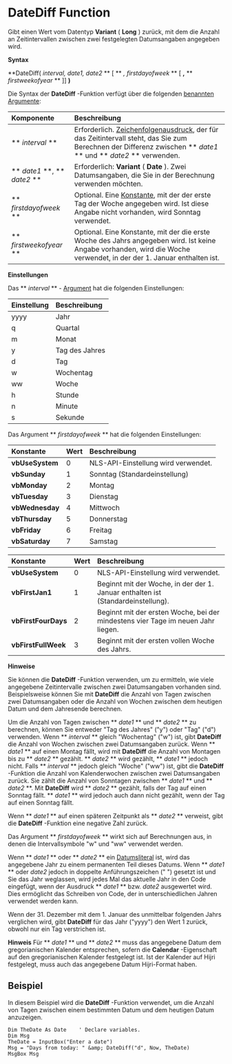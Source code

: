 
# DateDiff Function


 

Gibt einen Wert vom Datentyp  **Variant** ( **Long** ) zurück, mit dem die Anzahl an Zeitintervallen zwischen zwei festgelegten Datumsangaben angegeben wird.
 
 **Syntax**
 
 **DateDiff( *interval, date1, date2* ** [ ** *, firstdayofweek* ** [ **,** ** *firstweekofyear* ** ]] **)**
 
Die Syntax der  **DateDiff** -Funktion verfügt über die folgenden [benannten Argumente](b8bdf64f-5920-1ae9-16d0-b26d09524a30.md):
 


|**Komponente**|**Beschreibung**|
|:-----|:-----|
|** *interval* **|Erforderlich.  [Zeichenfolgenausdruck](b8bdf64f-5920-1ae9-16d0-b26d09524a30.md), der für das Zeitintervall steht, das Sie zum Berechnen der Differenz zwischen  ** *date1* ** und ** *date2* ** verwenden.|
|** *date1* **, ** *date2* **|Erforderlich:  **Variant** ( **Date** ). Zwei Datumsangaben, die Sie in der Berechnung verwenden möchten.|
|** *firstdayofweek* **|Optional. Eine  [Konstante](b8bdf64f-5920-1ae9-16d0-b26d09524a30.md), mit der der erste Tag der Woche angegeben wird. Ist diese Angabe nicht vorhanden, wird Sonntag verwendet.|
|** *firstweekofyear* **|Optional. Eine Konstante, mit der die erste Woche des Jahrs angegeben wird. Ist keine Angabe vorhanden, wird die Woche verwendet, in der der 1. Januar enthalten ist.|
 **Einstellungen**
 
Das  ** *interval* ** - [Argument](b8bdf64f-5920-1ae9-16d0-b26d09524a30.md) hat die folgenden Einstellungen:
 


|**Einstellung**|**Beschreibung**|
|:-----|:-----|
|yyyy|Jahr|
|q|Quartal|
|m|Monat|
|y|Tag des Jahres|
|d|Tag|
|w|Wochentag|
|ww|Woche|
|h|Stunde|
|n|Minute|
|s|Sekunde|
Das Argument  ** *firstdayofweek* ** hat die folgenden Einstellungen:
 


|**Konstante**|**Wert**|**Beschreibung**|
|:-----|:-----|:-----|
|**vbUseSystem**|0|NLS-API-Einstellung wird verwendet.|
|**vbSunday**|1|Sonntag (Standardeinstellung)|
|**vbMonday**|2|Montag|
|**vbTuesday**|3|Dienstag|
|**vbWednesday**|4|Mittwoch|
|**vbThursday**|5|Donnerstag|
|**vbFriday**|6|Freitag|
|**vbSaturday**|7|Samstag|


|**Konstante**|**Wert**|**Beschreibung**|
|:-----|:-----|:-----|
|**vbUseSystem**|0|NLS-API-Einstellung wird verwendet.|
|**vbFirstJan1**|1|Beginnt mit der Woche, in der der 1. Januar enthalten ist (Standardeinstellung).|
|**vbFirstFourDays**|2|Beginnt mit der ersten Woche, bei der mindestens vier Tage im neuen Jahr liegen.|
|**vbFirstFullWeek**|3|Beginnt mit der ersten vollen Woche des Jahrs.|
 **Hinweise**
 
Sie können die  **DateDiff** -Funktion verwenden, um zu ermitteln, wie viele angegebene Zeitintervalle zwischen zwei Datumsangaben vorhanden sind. Beispielsweise können Sie mit **DateDiff** die Anzahl von Tagen zwischen zwei Datumsangaben oder die Anzahl von Wochen zwischen dem heutigen Datum und dem Jahresende berechnen.
 
Um die Anzahl von Tagen zwischen  ** *date1* ** und ** *date2* ** zu berechnen, können Sie entweder "Tag des Jahres" ("y") oder "Tag" ("d") verwenden. Wenn ** *interval* ** gleich "Wochentag" ("w") ist, gibt **DateDiff** die Anzahl von Wochen zwischen zwei Datumsangaben zurück. Wenn ** *date1* ** auf einen Montag fällt, wird mit **DateDiff** die Anzahl von Montagen bis zu ** *date2* ** gezählt. ** *date2* ** wird gezählt, ** *date1* ** jedoch nicht. Falls ** *interval* ** jedoch gleich "Woche" ("ww") ist, gibt die **DateDiff** -Funktion die Anzahl von Kalenderwochen zwischen zwei Datumsangaben zurück. Sie zählt die Anzahl von Sonntagen zwischen ** *date1* ** und ** *date2* **. Mit **DateDiff** wird ** *date2* ** gezählt, falls der Tag auf einen Sonntag fällt. ** *date1* ** wird jedoch auch dann nicht gezählt, wenn der Tag auf einen Sonntag fällt.
 
Wenn  ** *date1* ** auf einen späteren Zeitpunkt als ** *date2* ** verweist, gibt die **DateDiff** -Funktion eine negative Zahl zurück.
 
Das Argument  ** *firstdayofweek* ** wirkt sich auf Berechnungen aus, in denen die Intervallsymbole "w" und "ww" verwendet werden.
 
Wenn  ** *date1* ** oder ** *date2* ** ein [Datumsliteral](b8bdf64f-5920-1ae9-16d0-b26d09524a30.md) ist, wird das angegebene Jahr zu einem permanenten Teil dieses Datums. Wenn ** *date1* ** oder *date2*  jedoch in doppelte Anführungszeichen (" ") gesetzt ist und Sie das Jahr weglassen, wird jedes Mal das aktuelle Jahr in den Code eingefügt, wenn der Ausdruck ** *date1* ** bzw. *date2*  ausgewertet wird. Dies ermöglicht das Schreiben von Code, der in unterschiedlichen Jahren verwendet werden kann.
 
Wenn der 31. Dezember mit dem 1. Januar des unmittelbar folgenden Jahrs verglichen wird, gibt  **DateDiff** für das Jahr ("yyyy") den Wert 1 zurück, obwohl nur ein Tag verstrichen ist.
 

 **Hinweis**  Für  ** *date1* ** und ** *date2* ** muss das angegebene Datum dem gregorianischen Kalender entsprechen, sofern die **Calendar** -Eigenschaft auf den gregorianischen Kalender festgelegt ist. Ist der Kalender auf Hijri festgelegt, muss auch das angegebene Datum Hijri-Format haben.
 


## Beispiel

In diesem Beispiel wird die  **DateDiff** -Funktion verwendet, um die Anzahl von Tagen zwischen einem bestimmten Datum und dem heutigen Datum anzuzeigen.
 

 

```
Dim TheDate As Date    ' Declare variables.
Dim Msg
TheDate = InputBox("Enter a date")
Msg = "Days from today: " &amp; DateDiff("d", Now, TheDate)
MsgBox Msg


```

